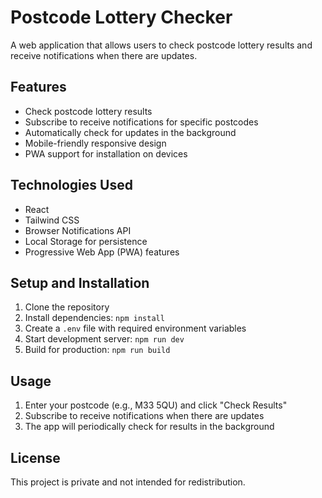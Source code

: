 # Postcode Lottery Checker

A web application that allows users to check postcode lottery results and receive notifications when there are updates.

## Features

- Check postcode lottery results
- Subscribe to receive notifications for specific postcodes
- Automatically check for updates in the background
- Mobile-friendly responsive design
- PWA support for installation on devices

## Technologies Used

- React
- Tailwind CSS
- Browser Notifications API
- Local Storage for persistence
- Progressive Web App (PWA) features

## Setup and Installation

1. Clone the repository
2. Install dependencies: `npm install`
3. Create a `.env` file with required environment variables
4. Start development server: `npm run dev`
5. Build for production: `npm run build`

## Usage

1. Enter your postcode (e.g., M33 5QU) and click "Check Results"
2. Subscribe to receive notifications when there are updates
3. The app will periodically check for results in the background

## License

This project is private and not intended for redistribution.